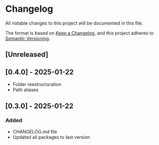 # Changelog

All notable changes to this project will be documented in this file.

The format is based on [Keep a Changelog](https://keepachangelog.com/en/1.1.0/),
and this project adheres to [Semantic Versioning](https://semver.org/spec/v2.0.0.html).

## [Unreleased]

## [0.4.0] - 2025-01-22

- Folder reestructuration
- Path aliases

## [0.3.0] - 2025-01-22

### Added

- CHANGELOG.md file
- Updated all packages to last version
